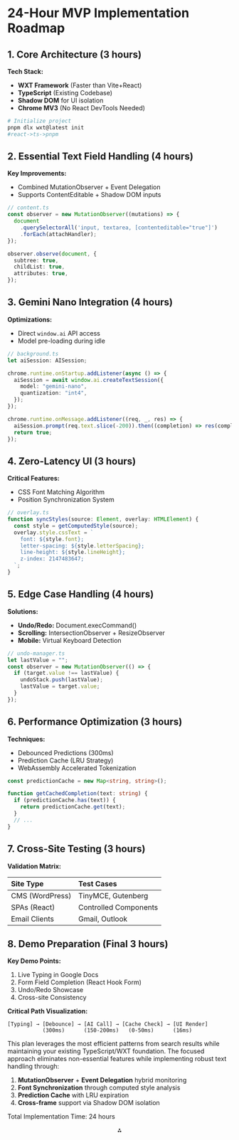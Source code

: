# 24-Hour MVP Implementation Roadmap

## 1. Core Architecture (3 hours)

**Tech Stack:**

- **WXT Framework** (Faster than Vite+React)
- **TypeScript** (Existing Codebase)
- **Shadow DOM** for UI isolation
- **Chrome MV3** (No React DevTools Needed)

```bash
# Initialize project
pnpm dlx wxt@latest init
#react->ts->pnpm
```

## 2. Essential Text Field Handling (4 hours)

**Key Improvements:**

- Combined MutationObserver + Event Delegation
- Supports ContentEditable + Shadow DOM inputs

```typescript
// content.ts
const observer = new MutationObserver((mutations) => {
  document
    .querySelectorAll('input, textarea, [contenteditable="true"]')
    .forEach(attachHandler);
});

observer.observe(document, {
  subtree: true,
  childList: true,
  attributes: true,
});
```

## 3. Gemini Nano Integration (4 hours)

**Optimizations:**

- Direct `window.ai` API access
- Model pre-loading during idle

```typescript
// background.ts
let aiSession: AISession;

chrome.runtime.onStartup.addListener(async () => {
  aiSession = await window.ai.createTextSession({
    model: "gemini-nano",
    quantization: "int4",
  });
});

chrome.runtime.onMessage.addListener((req, _, res) => {
  aiSession.prompt(req.text.slice(-200)).then((completion) => res(completion));
  return true;
});
```

## 4. Zero-Latency UI (3 hours)

**Critical Features:**

- CSS Font Matching Algorithm
- Position Synchronization System

```typescript
// overlay.ts
function syncStyles(source: Element, overlay: HTMLElement) {
  const style = getComputedStyle(source);
  overlay.style.cssText = `
    font: ${style.font};
    letter-spacing: ${style.letterSpacing};
    line-height: ${style.lineHeight};
    z-index: 2147483647;
  `;
}
```

## 5. Edge Case Handling (4 hours)

**Solutions:**

- **Undo/Redo:** Document.execCommand()
- **Scrolling:** IntersectionObserver + ResizeObserver
- **Mobile:** Virtual Keyboard Detection

```typescript
// undo-manager.ts
let lastValue = "";
const observer = new MutationObserver(() => {
  if (target.value !== lastValue) {
    undoStack.push(lastValue);
    lastValue = target.value;
  }
});
```

## 6. Performance Optimization (3 hours)

**Techniques:**

- Debounced Predictions (300ms)
- Prediction Cache (LRU Strategy)
- WebAssembly Accelerated Tokenization

```typescript
const predictionCache = new Map<string, string>();

function getCachedCompletion(text: string) {
  if (predictionCache.has(text)) {
    return predictionCache.get(text);
  }
  // ...
}
```

## 7. Cross-Site Testing (3 hours)

**Validation Matrix:**

| Site Type       | Test Cases            |
| :-------------- | :-------------------- |
| CMS (WordPress) | TinyMCE, Gutenberg    |
| SPAs (React)    | Controlled Components |
| Email Clients   | Gmail, Outlook        |

## 8. Demo Preparation (Final 3 hours)

**Key Demo Points:**

1. Live Typing in Google Docs
2. Form Field Completion (React Hook Form)
3. Undo/Redo Showcase
4. Cross-site Consistency

**Critical Path Visualization:**

```
[Typing] → [Debounce] → [AI Call] → [Cache Check] → [UI Render]
           (300ms)      (150-200ms)   (0-50ms)      (16ms)
```

This plan leverages the most efficient patterns from search results while maintaining your existing TypeScript/WXT foundation. The focused approach eliminates non-essential features while implementing robust text handling through:

1. **MutationObserver** + **Event Delegation** hybrid monitoring
2. **Font Synchronization** through computed style analysis
3. **Prediction Cache** with LRU expiration
4. **Cross-frame** support via Shadow DOM isolation

Total Implementation Time: 24 hours

<div style="text-align: center">⁂</div>

